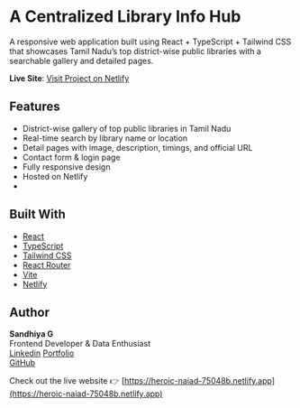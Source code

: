 #  A Centralized Library Info Hub

A responsive web application built using React + TypeScript + Tailwind CSS that showcases Tamil Nadu’s top district-wise public libraries with a searchable gallery and detailed pages.

 **Live Site**: [Visit Project on Netlify](https://heroic-naiad-75048b.netlify.app)

##  Features

-  District-wise gallery of top public libraries in Tamil Nadu
-  Real-time search by library name or location
-  Detail pages with image, description, timings, and official URL
-  Contact form & login page
-  Fully responsive design
-  Hosted on Netlify
- 
##  Built With

- [React](https://reactjs.org/)
- [TypeScript](https://www.typescriptlang.org/)
- [Tailwind CSS](https://tailwindcss.com/)
- [React Router](https://reactrouter.com/)
- [Vite](https://vitejs.dev/)
- [Netlify](https://www.netlify.com/)

## Author

**Sandhiya G**  
Frontend Developer & Data Enthusiast  
[Linkedin](www.linkedin.com/in/gsandhiya1511)
[Portfolio](https://sites.google.com/view/g-sandhiya-portfolio/home?authuser=0)  
[GitHub](https://github.com/GSandhiya1511)

Check out the live website 👉 [https://heroic-naiad-75048b.netlify.app](https://heroic-naiad-75048b.netlify.app)



